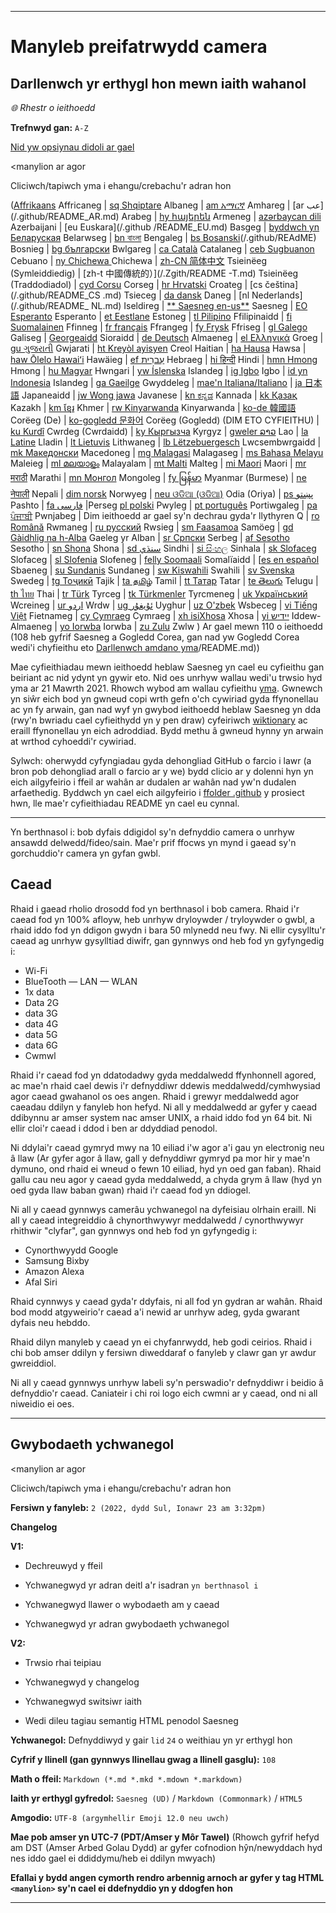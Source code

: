 
***

# Manyleb preifatrwydd camera

## Darllenwch yr erthygl hon mewn iaith wahanol

_🌐 Rhestr o ieithoedd_

**Trefnwyd gan:** `A-Z`

[Nid yw opsiynau didoli ar gael]( https://github.com/seanpm2001/Camera-privacy-specification/)

<manylion ar agor <cryno> <p>Cliciwch/tapiwch yma i ehangu/crebachu'r adran hon</p></crynodeb>

([Affrikaans](/.github/README_AF.md) Affricaneg | [sq Shqiptare](/.github/README_SQ.md) Albaneg | [am አማርኛ](/.github/README_AM.md) Amhareg | [ar عب] (/.github/README_AR.md) Arabeg | [hy հայերեն](/.github/README_HY.md) Armeneg | [azərbaycan dili](/.github/README_AZ.md) Azerbaijani | [eu Euskara](/.github /README_EU.md) Basgeg | [byddwch yn Беларуская](/.github/README_BE.md) Belarwseg | [bn বাংলা](/.github/README_BN.md) Bengaleg | [bs Bosanski](/.github/REAdME)(/.github/REAdME) Bosnieg | [bg български](/.github/README_BG.md) Bwlgareg | [ca Català](/.github/README_CA.md) Catalaneg | [ceb Sugbuanon](/.github/README_CEB.md) Cebuano | [ny Chichewa ](/.github/README_NY.md) Chichewa | [zh-CN 简体中文](/.github/README_ZH-CN.md) Tsieinëeg (Symleiddiedig) | [zh-t 中國傳統的）](/.Zgith/README -T.md) Tsieinëeg (Traddodiadol) | [cyd Corsu](/.github/README_CO.md) Corseg | [hr Hrvatski](/.github/README_HR.md) Croateg | [cs čeština](/.github/README_CS .md) Tsieceg | [da dansk](README_DA.md) Daneg | [nl Nederlands](/.github/README_ NL.md) Iseldireg | [** Saesneg en-us**](/.github/README.md) Saesneg | [EO Esperanto](/.github/README_EO.md) Esperanto | [et Eestlane](/.github/README_ET.md) Estoneg | [tl Pilipino](/.github/README_TL.md) Ffilipinaidd | [fi Suomalainen](/.github/README_FI.md) Ffinneg | [fr français](/.github/README_FR.md) Ffrangeg | [fy Frysk](/.github/README_FY.md) Ffriseg | [gl Galego](/.github/README_GL.md) Galiseg | [Georgeaidd](/.github/README_KA) Sioraidd | [de Deutsch](/.github/README_DE.md) Almaeneg | [el Ελληνικά](/.github/README_EL.md) Groeg | [gu ગુજરાતી](/.github/README_GU.md) Gwjarati | [ht Kreyòl ayisyen](/.github/README_HT.md) Creol Haitian | [ha Hausa](/.github/README_HA.md) Hawsa | [haw Ōlelo Hawaiʻi](/.github/README_HAW.md) Hawäieg | [ef עִברִית](/.github/README_HE.md) Hebraeg | [hi हिन्दी](/.github/README_HI.md) Hindi | [hmn Hmong](/.github/README_HMN.md) Hmong | [hu Magyar](/.github/README_HU.md) Hwngari | [yw Íslenska](/.github/README_IS.md) Islandeg | [ig Igbo](/.github/README_IG.md) Igbo | [id yn Indonesia](/.github/README_ID.md) Islandeg | [ga Gaeilge](/.github/README_GA.md) Gwyddeleg | [mae'n Italiana/Italiano](/.github/README_IT.md) | [ja 日本語](/.github/README_JA.md) Japaneaidd | [jw Wong jawa](/.github/README_JW.md) Javanese | [kn ಕನ್ನಡ](/.github/README_KN.md) Kannada | [kk Қазақ](/.github/README_KK.md) Kazakh | [km ខ្មែរ](/.github/README_KM.md) Khmer | [rw Kinyarwanda](/.github/README_RW.md) Kinyarwanda | [ko-de 韓國語](/.github/README_KO_SOUTH.md) Corëeg (De) | [ko-gogledd 문화어](README_KO_NORTH.md) Corëeg (Gogledd) (DIM ETO CYFIEITHU) | [ku Kurdî](/.github/README_KU.md) Cwrdeg (Cwrdaidd) | [ky Кыргызча](/.github/README_KY.md) Kyrgyz | [gweler ລາວ](/.github/README_LO.md) Lao | [la Latine](/.github/README_LA.md) Lladin | [lt Lietuvis](/.github/README_LT.md) Lithwaneg | [lb Lëtzebuergesch](/.github/README_LB.md) Lwcsembwrgaidd | [mk Македонски](/.github/README_MK.md) Macedoneg | [mg Malagasi](/.github/README_MG.md) Malagaseg | [ms Bahasa Melayu](/.github/README_MS.md) Maleieg | [ml മലയാളം](/.github/README_ML.md) Malayalam | [mt Malti](/.github/README_MT.md) Malteg | [mi Maori](/.github/README_MI.md) Maori | [mr मराठी](/.github/README_MR.md) Marathi | [mn Монгол](/.github/README_MN.md) Mongoleg | [fy မြန်မာ](/.github/README_MY.md) Myanmar (Burmese) | [ne नेपाली](/.github/README_NE.md) Nepali | [dim norsk](/.github/README_NO.md) Norwyeg | [neu ଓଡିଆ (ଓଡିଆ)](/.github/README_OR.md) Odia (Oriya) | [ps پښتو](/.github/README_PS.md) Pashto | [fa فارسی](/.github/README_FA.md) |Perseg [pl polski](/.github/README_PL.md) Pwyleg | [pt português](/.github/README_PT.md) Portiwgaleg | [pa ਪੰਜਾਬੀ](/.github/README_PA.md) Pwnjabeg | Dim ieithoedd ar gael sy'n dechrau gyda'r llythyren Q | [ro Română](/.github/README_RO.md) Rwmaneg | [ru русский](/.github/README_RU.md) Rwsieg | [sm Faasamoa](/.github/README_SM.md) Samöeg | [gd Gàidhlig na h-Alba](/.github/README_GD.md) Gaeleg yr Alban | [sr Српски](/.github/README_SR.md) Serbeg | [af Sesotho](/.github/README_ST.md) Sesotho | [sn Shona](/.github/README_SN.md) Shona | [sd سنڌي](/.github/README_SD.md) Sindhi | [si සිංහල](/.github/README_SI.md) Sinhala | [sk Slofaceg](/.github/README_SK.md) Slofaceg | [sl Slofenia](/.github/README_SL.md) Slofeneg | [felly Soomaali](/.github/README_SO.md) Somalïaidd | [[es en español](/.github/README_ES.md) Sbaeneg | [su Sundanis](/.github/README_SU.md) Sundaneg | [sw Kiswahili](/.github/README_SW.md) Swahili | [sv Svenska](/.github/README_SV.md) Swedeg | [tg Тоҷикӣ](/.github/README_TG.md) Tajik | [ta தமிழ்](/.github/README_TA.md) Tamil | [tt Татар](/.github/README_TT.md) Tatar | [te తెలుగు](/.github/README_TE.md) Telugu | [th ไทย](/.github/README_TH.md) Thai | [tr Türk](/.gitub/README_TR.md) Tyrceg | [tk Türkmenler](/.github/README_TK.md) Tyrcmeneg | [uk Український](/.github/README_UK.md) Wcreineg | [ur اردو](/.github/README_UR.md) Wrdw | [ug ئۇيغۇر](/.github/README_UG.md) Uyghur | [uz O'zbek](/.github/README_UZ.md) Wsbeceg | [vi Tiếng Việt](/.github/README_VI.md) Fietnameg | [cy Cymraeg](/.github/README_CY.md) Cymraeg | [xh isiXhosa](/.github/README_XH.md) Xhosa | [yi יידיש](/.github/README_YI.md) Iddew-Almaeneg | [yo Iorwba](/.github/README_YO.md) Iorwba | [zu Zulu](/.github/README_ZU.md) Zwlw ) Ar gael mewn 110 o ieithoedd (108 heb gyfrif Saesneg a Gogledd Corea, gan nad yw Gogledd Corea wedi'i chyfieithu eto [Darllenwch amdano yma](/OldVersions/Corea(Gogledd) )/README.md))

Mae cyfieithiadau mewn ieithoedd heblaw Saesneg yn cael eu cyfieithu gan beiriant ac nid ydynt yn gywir eto. Nid oes unrhyw wallau wedi'u trwsio hyd yma ar 21 Mawrth 2021. Rhowch wybod am wallau cyfieithu [yma]( https://github.com/seanpm2001/SeansLifeArchive_Extras_Wikipedia/issues/ ). Gwnewch yn siŵr eich bod yn gwneud copi wrth gefn o'ch cywiriad gyda ffynonellau ac yn fy arwain, gan nad wyf yn gwybod ieithoedd heblaw Saesneg yn dda (rwy'n bwriadu cael cyfieithydd yn y pen draw) cyfeiriwch [wiktionary](https://en.wiktionary.org) ac eraill ffynonellau yn eich adroddiad. Bydd methu â gwneud hynny yn arwain at wrthod cyhoeddi'r cywiriad.

Sylwch: oherwydd cyfyngiadau gyda dehongliad GitHub o farcio i lawr (a bron pob dehongliad arall o farcio ar y we) bydd clicio ar y dolenni hyn yn eich ailgyfeirio i ffeil ar wahân ar dudalen ar wahân nad yw'n dudalen arfaethedig. Byddwch yn cael eich ailgyfeirio i [ffolder .github](/.github/) y prosiect hwn, lle mae'r cyfieithiadau README yn cael eu cynnal.

</manylion>

---

Yn berthnasol i: bob dyfais ddigidol sy'n defnyddio camera o unrhyw ansawdd delwedd/fideo/sain. Mae'r prif ffocws yn mynd i gaead sy'n gorchuddio'r camera yn gyfan gwbl.

## Caead

Rhaid i gaead rholio drosodd fod yn berthnasol i bob camera. Rhaid i'r caead fod yn 100% afloyw, heb unrhyw dryloywder / tryloywder o gwbl, a rhaid iddo fod yn ddigon gwydn i bara 50 mlynedd neu fwy. Ni ellir cysylltu'r caead ag unrhyw gysylltiad diwifr, gan gynnwys ond heb fod yn gyfyngedig i:

- Wi-Fi
- BlueTooth
— LAN
— WLAN
- 1x data
- Data 2G
- data 3G
- data 4G
- data 5G
- data 6G
- Cwmwl

Rhaid i'r caead fod yn ddatodadwy gyda meddalwedd ffynhonnell agored, ac mae'n rhaid cael dewis i'r defnyddiwr ddewis meddalwedd/cymhwysiad agor caead gwahanol os oes angen. Rhaid i grewyr meddalwedd agor caeadau ddilyn y fanyleb hon hefyd. Ni all y meddalwedd ar gyfer y caead ddibynnu ar amser system nac amser UNIX, a rhaid iddo fod yn 64 bit. Ni ellir cloi'r caead i ddod i ben ar ddyddiad penodol.

Ni ddylai'r caead gymryd mwy na 10 eiliad i'w agor a'i gau yn electronig neu â llaw (Ar gyfer agor â llaw, gall y defnyddiwr gymryd pa mor hir y mae'n dymuno, ond rhaid ei wneud o fewn 10 eiliad, hyd yn oed gan faban). Rhaid gallu cau neu agor y caead gyda meddalwedd, a chyda grym â llaw (hyd yn oed gyda llaw baban gwan) rhaid i'r caead fod yn ddiogel.

Ni all y caead gynnwys camerâu ychwanegol na dyfeisiau olrhain eraill. Ni all y caead integreiddio â chynorthwywyr meddalwedd / cynorthwywyr rhithwir "clyfar", gan gynnwys ond heb fod yn gyfyngedig i:

* Cynorthwyydd Google
* Samsung Bixby
* Amazon Alexa
* Afal Siri

Rhaid cynnwys y caead gyda'r ddyfais, ni all fod yn gydran ar wahân. Rhaid bod modd atgyweirio'r caead a'i newid ar unrhyw adeg, gyda gwarant dyfais neu hebddo.

Rhaid dilyn manyleb y caead yn ei chyfanrwydd, heb godi ceirios. Rhaid i chi bob amser ddilyn y fersiwn diweddaraf o fanyleb y clawr gan yr awdur gwreiddiol.

Ni all y caead gynnwys unrhyw labeli sy'n perswadio'r defnyddiwr i beidio â defnyddio'r caead. Caniateir i chi roi logo eich cwmni ar y caead, ond ni all niweidio ei oes.

***

## Gwybodaeth ychwanegol

<manylion ar agor <cryno> <p>Cliciwch/tapiwch yma i ehangu/crebachu'r adran hon</p></crynodeb>

**Fersiwn y fanyleb:** `2 (2022, dydd Sul, Ionawr 23 am 3:32pm)`

**Changelog**

**V1:**

- Dechreuwyd y ffeil

- Ychwanegwyd yr adran deitl a'r isadran `yn berthnasol i`

- Ychwanegwyd llawer o wybodaeth am y caead

- Ychwanegwyd yr adran gwybodaeth ychwanegol

**V2:**

- Trwsio rhai teipiau

- Ychwanegwyd y changelog

- Ychwanegwyd switsiwr iaith

- Wedi dileu tagiau semantig HTML penodol Saesneg

**Ychwanegol:** Defnyddiwyd y gair `lid` `24` o weithiau yn yr erthygl hon

**Cyfrif y llinell (gan gynnwys llinellau gwag a llinell gasglu):** `108`

**Math o ffeil:** `Markdown (*.md *.mkd *.mdown *.markdown)`

**Iaith yr erthygl gyfredol:** `Saesneg (UD)` / `Markdown (Commonmark)` / `HTML5`

**Amgodio:** `UTF-8 (argymhellir Emoji 12.0 neu uwch)`

**Mae pob amser yn UTC-7 (PDT/Amser y Môr Tawel)** (Rhowch gyfrif hefyd am DST (Amser Arbed Golau Dydd) ar gyfer cofnodion hŷn/newyddach hyd nes iddo gael ei ddiddymu/heb ei ddilyn mwyach)

**Efallai y bydd angen cymorth rendro arbennig arnoch ar gyfer y tag HTML `<manylion>` sy'n cael ei ddefnyddio yn y ddogfen hon**

</manylion>

***

